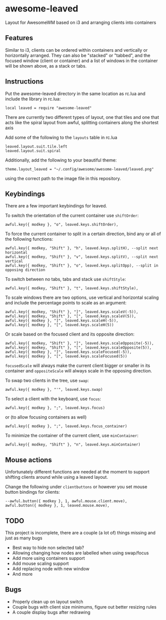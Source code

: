 awesome-leaved
==============

Layout for AwesomeWM based on i3 and arranging clients into containers

Features
--------

Similar to i3, clients can be ordered within containers and vertically or horizontally arranged. They can also be "stacked" or "tabbed", and the focused window (client or container) and a list of windows in the container will be shown above, as a stack or tabs.

Instructions
------------

Put the awesome-leaved directory in the same location as rc.lua and include the library in rc.lua:

    local leaved = require "awesome-leaved"
    
There are currently two different types of layout, one that tiles and one that acts like the spiral layout from awful, splitting containers along the shortest axis 

Add some of the following to the `layouts` table in rc.lua

    leaved.layout.suit.tile.left
    leaved.layout.suit.spiral

Additionally, add the following to your beautiful theme:

    theme.layout_leaved = "~/.config/awesome/awesome-leaved/leaved.png"

using the correct path to the image file in this repository.

Keybindings
-----------

There are a few important keybindings for leaved.

To switch the orientation of the current container use `shiftOrder`:

    awful.key({ modkey }, "o", leaved.keys.shiftOrder),

To force the current container to split in a certain direction, bind any or all of the following functions:

    awful.key({ modkey, "Shift" }, "h", leaved.keys.splitH), --split next horizontal
    awful.key({ modkey, "Shift" }, "v", leaved.keys.splitV), --split next vertical
    awful.key({ modkey, "Shift" }, "o", leaved.keys.splitOpp), --split in opposing direction

To switch between no tabs, tabs and stack use `shiftStyle`:

    awful.key({ modkey, "Shift" }, "t", leaved.keys.shiftStyle),

To scale windows there are two options, use vertical and horizontal scaling and include the percentage points to scale as an argument:

    awful.key({ modkey, "Shift" }, "]", leaved.keys.scaleV(-5)),
    awful.key({ modkey, "Shift" }, "[", leaved.keys.scaleV(5)),
    awful.key({ modkey }, "]", leaved.keys.scaleH(-5)),
    awful.key({ modkey }, "[", leaved.keys.scaleH(5))

Or scale based on the focused client and its opposite direction:

    awful.key({ modkey, "Shift" }, "]", leaved.keys.scaleOpposite(-5)),
    awful.key({ modkey, "Shift" }, "[", leaved.keys.scaleOpposite(5)),
    awful.key({ modkey }, "]", leaved.keys.scaleFocused(-5)),
    awful.key({ modkey }, "[", leaved.keys.scaleFocused(5))

`focusedScale` will always make the current client bigger or smaller in its container and `oppositeScale` will always scale in the opposing direction.

To swap two clients in the tree, use `swap`:

    awful.key({ modkey }, "'", leaved.keys.swap)

To select a client with the keyboard, use `focus`:

    awful.key({ modkey }, ";", leaved.keys.focus)

or (to allow focusing containers as well)

    awful.key({ modkey }, ";", leaved.keys.focus_container)

To minimize the container of the current client, use `minContainer`:

    awful.key({ modkey, "Shift" }, "n", leaved.keys.minContainer)


Mouse actions
-------------

Unfortunately different functions are needed at the moment to support shifting clients around while using a leaved layout.

Change the following under `clientbuttons` or however you set mouse button bindings for clients:

    --awful.button({ modkey }, 1, awful.mouse.client.move),
    awful.button({ modkey }, 1, leaved.mouse.move),

TODO
----

This project is incomplete, there are a couple (a lot of) things missing and just as many bugs

* Best way to hide non selected tab?
* Allowing changing how nodes are labelled when using swap/focus
* Add more using containers support
* Add mouse scaling support
* Add replacing node with new window
* And more

Bugs
----

* Properly clean up on layout switch
* Couple bugs with client size minimums, figure out better resizing rules
* A couple display bugs after redrawing
